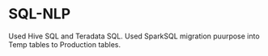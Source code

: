 # SQL-NLP
Used Hive SQL and Teradata SQL.
Used SparkSQL migration puurpose into Temp tables to Production tables.
